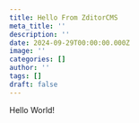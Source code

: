```yaml
---
title: Hello From ZditorCMS
meta_title: ''
description: ''
date: 2024-09-29T00:00:00.000Z
image: ''
categories: []
author: ''
tags: []
draft: false
---
```

Hello World!
